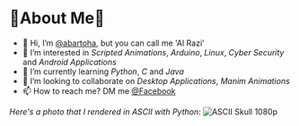 # 🍑**About Me**🍊

- 👋 Hi, I’m [@abartoha](https://www.github.com/abartoha), but you can call me 'Al Razi'
- 👀 I’m interested in _Scripted Animations_, _Arduino_, _Linux_, _Cyber Security_ and _Android Applications_
- 🌱 I’m currently learning _Python_, _C_ and _Java_
- 💞️ I’m looking to collaborate on _Desktop Applications_, _Manim Animations_
- 📫 How to reach me? DM me [@Facebook](https://www.facebook.com/abartoha/)

_Here's a photo that I rendered in ASCII with Python_:
![ASCII Skull 1080p](https://scontent.fdac6-1.fna.fbcdn.net/v/t1.0-9/159350536_874275429853903_9139644044848661943_o.jpg?_nc_cat=105&ccb=1-3&_nc_sid=e3f864&_nc_ohc=koBXgMLmCzYAX8O34Rc&_nc_ht=scontent.fdac6-1.fna&oh=50f88f9e9727f3d27911767ddb8f2dc2&oe=6075C2E0)

<!---
abartoha/abartoha is a ✨ special ✨ repository because its `README.md` (this file) appears on your GitHub profile.
You can click the Preview link to take a look at your changes.
--->
